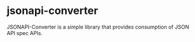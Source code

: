 # jsonapi-converter
JSONAPI-Converter is a simple library that provides consumption of JSON API spec APIs.
